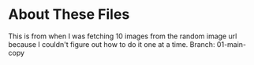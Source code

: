 # About These Files

This is from when I was fetching 10 images from the random image url because I couldn't figure out how to do it one at a time.
Branch: 01-main-copy
